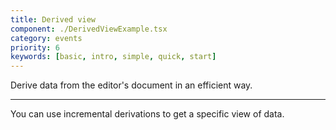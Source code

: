 ```yaml
---
title: Derived view
component: ./DerivedViewExample.tsx
category: events
priority: 6
keywords: [basic, intro, simple, quick, start]
---
```


Derive data from the editor's document in an efficient way.

---

You can use incremental derivations to get a specific view of data.
